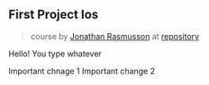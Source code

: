 ## First Project Ios
> course by [Jonathan Rasmusson](https://github.com/jrasmusson)
> at [repository](https://github.com/jrasmusson/ios-professional-course)

Hello! You type whatever

Important chnage 1
Important change 2
